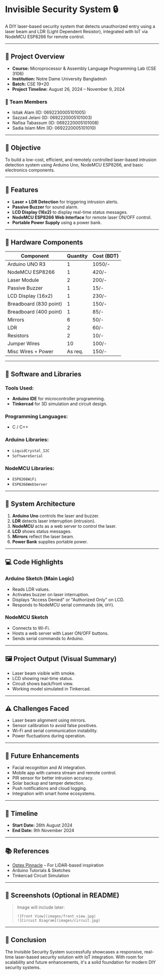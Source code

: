 # Invisible Security System 🔒

A DIY laser-based security system that detects unauthorized entry using a laser beam and LDR (Light Dependent Resistor), integrated with IoT via NodeMCU ESP8266 for remote control.

---

## 📘 Project Overview

- **Course:** Microprocessor & Assembly Language Programming Lab (CSE 3106)
- **Institution:** Notre Dame University Bangladesh
- **Batch:** CSE 19+20
- **Project Timeline:** August 26, 2024 – November 9, 2024

### 👥 Team Members

- Istiak Alam (ID: 0692230005101005)
- Sazzad Jelani (ID: 0692220005101003)
- Nafisa Tabassum (ID: 0692220005101008)
- Sadia Islam Mim (ID: 0692220005101010)

---

## 📌 Objective

To build a low-cost, efficient, and remotely controlled laser-based intrusion detection system using Arduino Uno, NodeMCU ESP8266, and basic electronics components.

---

## 🎯 Features

- **Laser + LDR Detection** for triggering intrusion alerts.
- **Passive Buzzer** for sound alarm.
- **LCD Display (16x2)** to display real-time status messages.
- **NodeMCU ESP8266 Web Interface** for remote laser ON/OFF control.
- **Portable Power Supply** using a power bank.

---

## 🔧 Hardware Components

| Component              | Quantity | Cost (BDT) |
|------------------------|----------|------------|
| Arduino UNO R3         | 1        | 1050/-     |
| NodeMCU ESP8266        | 1        | 420/-      |
| Laser Module           | 2        | 200/-      |
| Passive Buzzer         | 1        | 15/-       |
| LCD Display (16x2)     | 1        | 230/-      |
| Breadboard (830 point) | 1        | 150/-      |
| Breadboard (400 point) | 1        | 85/-       |
| Mirrors                | 6        | 50/-       |
| LDR                    | 2        | 60/-       |
| Resistors              | 2        | 10/-       |
| Jumper Wires           | 10       | 100/-      |
| Misc Wires + Power     | As req.  | 150/-      |

---

## 🧠 Software and Libraries

### Tools Used:
- **Arduino IDE** for microcontroller programming.
- **Tinkercad** for 3D simulation and circuit design.

### Programming Languages:
- C / C++

### Arduino Libraries:
- `LiquidCrystal_I2C`
- `SoftwareSerial`

### NodeMCU Libraries:
- `ESP8266WiFi`
- `ESP8266WebServer`

---

## 🧬 System Architecture

1. **Arduino Uno** controls the laser and buzzer.
2. **LDR** detects laser interruption (intrusion).
3. **NodeMCU** acts as a web server to control the laser.
4. **LCD** shows status messages.
5. **Mirrors** reflect the laser beam.
6. **Power Bank** supplies portable power.

---

## 💻 Code Highlights

### Arduino Sketch (Main Logic)
- Reads LDR values.
- Activates buzzer on laser interruption.
- Displays "Access Denied" or "Authorized Only" on LCD.
- Responds to NodeMCU serial commands (`ON`, `OFF`).

### NodeMCU Sketch
- Connects to Wi-Fi.
- Hosts a web server with Laser ON/OFF buttons.
- Sends serial commands to Arduino.

---

## 🖼️ Project Output (Visual Summary)

- Laser beam visible with smoke.
- LCD showing real-time status.
- Circuit shows back/front view.
- Working model simulated in Tinkercad.

---

## ⚠️ Challenges Faced

- Laser beam alignment using mirrors.
- Sensor calibration to avoid false positives.
- Wi-Fi and serial communication instability.
- Power fluctuations during operation.

---

## 🚀 Future Enhancements

- Facial recognition and AI integration.
- Mobile app with camera stream and remote control.
- PIR sensor for better intrusion accuracy.
- Solar backup and tamper detection.
- Push notifications and cloud logging.
- Integration with smart home ecosystems.

---

## 📅 Timeline

- **Start Date:** 26th August 2024
- **End Date:** 9th November 2024

---

## 📚 References

- [Optex Pinnacle](https://www.optexpinnacle.com) – For LiDAR-based inspiration
- Arduino Tutorials & Sketches
- Tinkercad Circuit Simulation

---

## 📸 Screenshots (Optional in README)

> Image will include later:
> ```
> ![Front View](images/front_view.jpg)
> ![Circuit Diagram](images/circuit.jpg)
> ```

---

## 🏁 Conclusion

The Invisible Security System successfully showcases a responsive, real-time laser-based security solution with IoT integration. With room for scalability and future enhancements, it's a solid foundation for modern DIY security systems.

